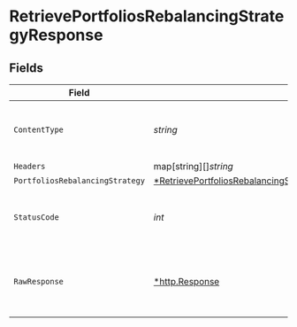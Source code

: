 # RetrievePortfoliosRebalancingStrategyResponse


## Fields

| Field                                                                                                                                                                | Type                                                                                                                                                                 | Required                                                                                                                                                             | Description                                                                                                                                                          |
| -------------------------------------------------------------------------------------------------------------------------------------------------------------------- | -------------------------------------------------------------------------------------------------------------------------------------------------------------------- | -------------------------------------------------------------------------------------------------------------------------------------------------------------------- | -------------------------------------------------------------------------------------------------------------------------------------------------------------------- |
| `ContentType`                                                                                                                                                        | *string*                                                                                                                                                             | :heavy_check_mark:                                                                                                                                                   | HTTP response content type for this operation                                                                                                                        |
| `Headers`                                                                                                                                                            | map[string][]*string*                                                                                                                                                | :heavy_minus_sign:                                                                                                                                                   | N/A                                                                                                                                                                  |
| `PortfoliosRebalancingStrategy`                                                                                                                                      | [*RetrievePortfoliosRebalancingStrategyPortfoliosRebalancingStrategy](../../models/operations/retrieveportfoliosrebalancingstrategyportfoliosrebalancingstrategy.md) | :heavy_minus_sign:                                                                                                                                                   | Portfolios                                                                                                                                                           |
| `StatusCode`                                                                                                                                                         | *int*                                                                                                                                                                | :heavy_check_mark:                                                                                                                                                   | HTTP response status code for this operation                                                                                                                         |
| `RawResponse`                                                                                                                                                        | [*http.Response](https://pkg.go.dev/net/http#Response)                                                                                                               | :heavy_minus_sign:                                                                                                                                                   | Raw HTTP response; suitable for custom response parsing                                                                                                              |